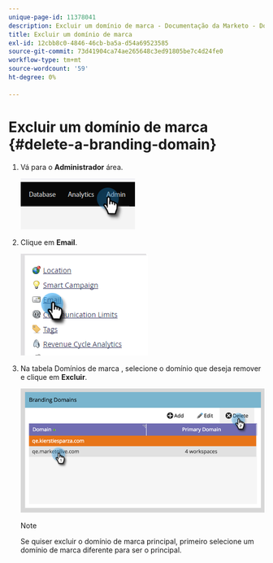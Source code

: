 ```yaml
---
unique-page-id: 11378041
description: Excluir um domínio de marca - Documentação da Marketo - Documentação do produto
title: Excluir um domínio de marca
exl-id: 12cbb8c0-4846-46cb-ba5a-d54a69523585
source-git-commit: 73d41904ca74ae265648c3ed91805be7c4d24fe0
workflow-type: tm+mt
source-wordcount: '59'
ht-degree: 0%

---
```


# Excluir um domínio de marca {#delete-a-branding-domain}

1. Vá para o **Administrador** área.

   ![](assets/delete-a-branding-domain-1.png)

1. Clique em **Email**.

   ![](assets/delete-a-branding-domain-2.png)

1. Na tabela Domínios de marca , selecione o domínio que deseja remover e clique em **Excluir**.

   ![](assets/delete-a-branding-domain-3.png)

   >[!NOTE]
   >
   >Se quiser excluir o domínio de marca principal, primeiro selecione um domínio de marca diferente para ser o principal.
